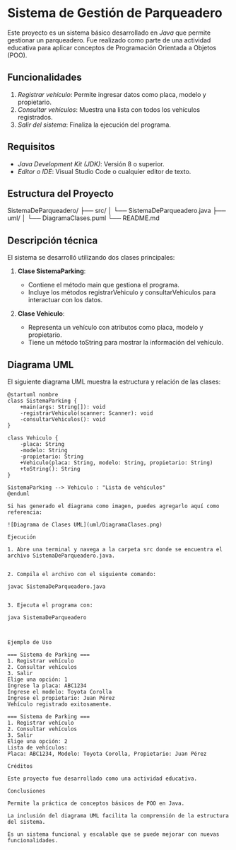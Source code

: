 # Sistema de Gestión de Parqueadero

Este proyecto es un sistema básico desarrollado en *Java* que permite gestionar un parqueadero. Fue realizado como parte de una actividad educativa para aplicar conceptos de Programación Orientada a Objetos (POO).

## Funcionalidades
1. *Registrar vehículo*: Permite ingresar datos como placa, modelo y propietario.
2. *Consultar vehículos*: Muestra una lista con todos los vehículos registrados.
3. *Salir del sistema*: Finaliza la ejecución del programa.

## Requisitos
- *Java Development Kit (JDK)*: Versión 8 o superior.
- *Editor o IDE*: Visual Studio Code o cualquier editor de texto.

## Estructura del Proyecto

SistemaDeParqueadero/ ├── src/ │ 
└── SistemaDeParqueadero.java ├──
uml/ │   └── DiagramaClases.puml 
└── README.md

## Descripción técnica
El sistema se desarrolló utilizando dos clases principales:

1. **Clase SistemaParking**:
   - Contiene el método main que gestiona el programa.
   - Incluye los métodos registrarVehiculo y consultarVehiculos para interactuar con los datos.

2. **Clase Vehiculo**:
   - Representa un vehículo con atributos como placa, modelo y propietario.
   - Tiene un método toString para mostrar la información del vehículo.

## Diagrama UML
El siguiente diagrama UML muestra la estructura y relación de las clases:

```plantuml
@startuml nombre
class SistemaParking {
    +main(args: String[]): void
    -registrarVehiculo(scanner: Scanner): void
    -consultarVehiculos(): void
}

class Vehiculo {
    -placa: String
    -modelo: String
    -propietario: String
    +Vehiculo(placa: String, modelo: String, propietario: String)
    +toString(): String
}

SistemaParking --> Vehiculo : "Lista de vehículos"
@enduml

Si has generado el diagrama como imagen, puedes agregarlo aquí como referencia:

![Diagrama de Clases UML](uml/DiagramaClases.png)

Ejecución

1. Abre una terminal y navega a la carpeta src donde se encuentra el archivo SistemaDeParqueadero.java.


2. Compila el archivo con el siguiente comando:

javac SistemaDeParqueadero.java


3. Ejecuta el programa con:

java SistemaDeParqueadero



Ejemplo de Uso

=== Sistema de Parking ===
1. Registrar vehículo
2. Consultar vehículos
3. Salir
Elige una opción: 1
Ingrese la placa: ABC1234
Ingrese el modelo: Toyota Corolla
Ingrese el propietario: Juan Pérez
Vehículo registrado exitosamente.

=== Sistema de Parking ===
1. Registrar vehículo
2. Consultar vehículos
3. Salir
Elige una opción: 2
Lista de vehículos:
Placa: ABC1234, Modelo: Toyota Corolla, Propietario: Juan Pérez

Créditos

Este proyecto fue desarrollado como una actividad educativa.

Conclusiones

Permite la práctica de conceptos básicos de POO en Java.

La inclusión del diagrama UML facilita la comprensión de la estructura del sistema.

Es un sistema funcional y escalable que se puede mejorar con nuevas funcionalidades.